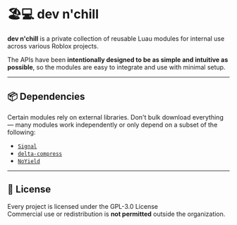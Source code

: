 # 🏖️💻 dev n'chill

**dev n'chill** is a private collection of reusable Luau modules for internal use across various Roblox projects.<br>

The APIs have been **intentionally designed to be as simple and intuitive as possible**, so the modules are easy to integrate and use with minimal setup.

---

## 📦 Dependencies

Certain modules rely on external libraries.
Don't bulk download everything — many modules work independently or only depend on a subset of the following:

- [`Signal`](https://github.com/Sleitnick/RbxUtil/blob/main/modules/signal/init.luau)
- [`delta-compress`](https://github.com/nezuo/delta-compress)
- [`NoYield`](https://github.com/Roblox/rodux/blob/2ea111e5695dddaefcfb5d67bcbb1095fff1b069/src/NoYield.lua)

---

## 📜 License

Every project is licensed under the GPL-3.0 License<br>
Commercial use or redistribution is **not permitted** outside the organization.
